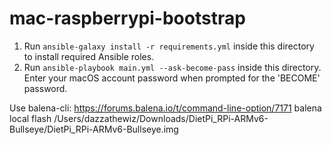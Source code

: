 # mac-raspberrypi-bootstrap

1. Run `ansible-galaxy install -r requirements.yml` inside this directory to install required Ansible roles.
2. Run `ansible-playbook main.yml --ask-become-pass` inside this directory. Enter your macOS account password when prompted for the 'BECOME' password.

Use balena-cli: https://forums.balena.io/t/command-line-option/7171 
balena local flash /Users/dazzathewiz/Downloads/DietPi_RPi-ARMv6-Bullseye/DietPi_RPi-ARMv6-Bullseye.img